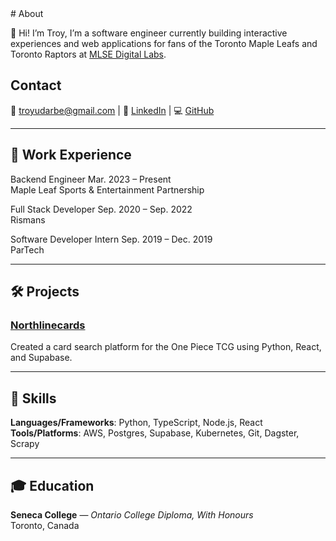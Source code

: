 <link rel="stylesheet" href="/assets/css/custom.css">
# About

👋 Hi! I’m Troy, I’m a software engineer currently building interactive experiences and web applications for fans of the Toronto Maple Leafs and Toronto Raptors at [MLSE Digital Labs](https://www.mlsedigital.com/).

## Contact
<p>
📧 <a href="mailto:troyudarbe@gmail.com">troyudarbe@gmail.com</a> | 🏢 <a href="https://www.linkedin.com/in/troyudarbe/">LinkedIn</a> | 💻 <a href="https://github.com/troyudarbe">GitHub</a>
</p>

---

## 💼 Work Experience

<div id="experience">
  <p>
    <span class="title">Backend Engineer</span>
    <span class="date">Mar. 2023 – Present</span><br>
    Maple Leaf Sports & Entertainment Partnership
  </p>

  <p>
    <span class="title">Full Stack Developer</span>
    <span class="date">Sep. 2020 – Sep. 2022</span><br>
    Rismans
  </p>

  <p>
    <span class="title">Software Developer Intern</span>
    <span class="date">Sep. 2019 – Dec. 2019</span><br>
    ParTech
  </p>
</div>

---


## 🛠 Projects

### [Northlinecards](https://www.northlinecards.ca)  
Created a card search platform for the One Piece TCG using Python, React, and Supabase.

---

## 🧠 Skills

**Languages/Frameworks**: Python, TypeScript, Node.js, React  
**Tools/Platforms**: AWS, Postgres, Supabase, Kubernetes, Git, Dagster, Scrapy


---

## 🎓 Education

**Seneca College** — *Ontario College Diploma, With Honours*  
Toronto, Canada

